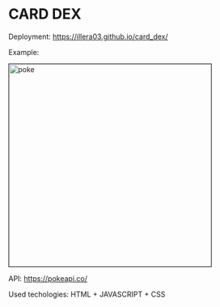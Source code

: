 # CARD DEX

Deployment: https://illera03.github.io/card_dex/

Example:

<img src="https://i.imgur.com/3K08vWb.png" alt="poke" border="1" width="400" />

API: https://pokeapi.co/

Used techologies: HTML + JAVASCRIPT + CSS
